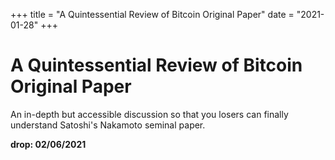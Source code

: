 +++
title = "A Quintessential Review of Bitcoin Original Paper"
date = "2021-01-28"
+++



# A Quintessential Review of Bitcoin Original Paper

An in-depth but accessible discussion so that you losers can finally understand Satoshi's Nakamoto seminal paper.

**drop: 02/06/2021**